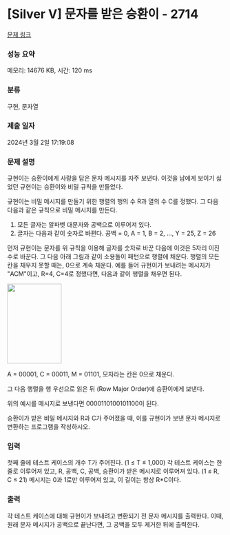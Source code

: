 # [Silver V] 문자를 받은 승환이 - 2714 

[문제 링크](https://www.acmicpc.net/problem/2714) 

### 성능 요약

메모리: 14676 KB, 시간: 120 ms

### 분류

구현, 문자열

### 제출 일자

2024년 3월 2일 17:19:08

### 문제 설명

<p>규현이는 승환이에게 사랑을 담은 문자 메시지를 자주 보낸다. 이것을 남에게 보이기 싫었던 규현이는 승환이와 비밀 규칙을 만들었다.</p>

<p>규현이는 비밀 메시지를 만들기 위한 행렬의 행의 수 R과 열의 수 C를 정했다. 그 다음 다음과 같은 규칙으로 비밀 메시지를 만든다.</p>

<ol>
	<li>모든 글자는 알파벳 대문자와 공백으로 이루어져 있다.</li>
	<li>글자는 다음과 같이 숫자로 바뀐다. 공백 = 0, A = 1, B = 2, ..., Y = 25, Z = 26</li>
</ol>

<p>먼저 규현이는 문자를 위 규칙을 이용해 글자를 숫자로 바꾼 다음에 이것은 5자리 이진수로 바꾼다. 그 다음 아래 그림과 같이 소용돌이 패턴으로 행렬에 채운다. 행렬의 모든 칸을 채우지 못할 때는, 0으로 계속 채운다. 예를 들어 규현이가 보내려는 메시지가 "ACM"이고, R=4, C=4로 정했다면, 다음과 같이 행렬을 채우면 된다.</p>

<p><img alt="" src="https://www.acmicpc.net/upload/images/Screen%20Shot%202012-10-06%20at%20%EC%98%A4%EC%A0%84%2012_36_35.png" style="height:185px; width:126px"></p>

<p>A = 00001, C = 00011, M = 01101, 모자라는 칸은 0으로 채운다.</p>

<p>그 다음 행렬을 행 우선으로 읽은 뒤 (Row Major Order)에 승환이에게 보낸다.</p>

<p>위의 예시를 메시지로 보낸다면 0000110100101100이 된다.</p>

<p>승환이가 받은 비밀 메시지와 R과 C가 주어졌을 때, 이를 규현이가 보낸 문자 메시지로 변환하는 프로그램을 작성하시오.</p>

### 입력 

 <p>첫째 줄에 테스트 케이스의 개수 T가 주어진다. (1 ≤ T ≤ 1,000) 각 테스트 케이스는 한 줄로 이루어져 있고, R, 공백, C, 공백, 승환이가 받은 메시지로 이루어져 있다. (1 ≤ R, C ≤ 21) 메시지는 0과 1로만 이루어져 있고, 이 길이는 항상 R*C이다.</p>

### 출력 

 <p>각 테스트 케이스에 대해 규현이가 보내려고 변환되기 전 문자 메시지를 출력한다. 이때, 원래 문자 메시지가 공백으로 끝난다면, 그 공백을 모두 제거한 뒤에 출력한다.</p>

